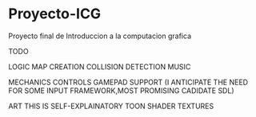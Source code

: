 # Proyecto-ICG
Proyecto final de Introduccion a la computacion grafica

TODO

LOGIC
MAP CREATION
COLLISION DETECTION
MUSIC

MECHANICS
CONTROLS
GAMEPAD SUPPORT (I ANTICIPATE THE NEED FOR SOME INPUT FRAMEWORK,MOST PROMISING CADIDATE SDL)

ART
THIS IS SELF-EXPLAINATORY
TOON SHADER
TEXTURES

